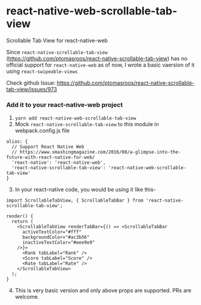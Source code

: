 # react-native-web-scrollable-tab-view
Scrollable Tab View for react-native-web

Since `react-native-scrollable-tab-view` (https://github.com/ptomasroos/react-native-scrollable-tab-view) has no official support for `react-native-web` as of now, I wrote a basic vaersion of it using `react-swipeable-views`

Check github Issue: https://github.com/ptomasroos/react-native-scrollable-tab-view/issues/973

### Add it to your react-native-web project

1. `yarn add react-native-web-scrollable-tab-view`
2. Mock `react-native-scrollable-tab-view` to this module in webpack.config.js file
  ```
  alias: {
    // Support React Native Web
    // https://www.smashingmagazine.com/2016/08/a-glimpse-into-the-future-with-react-native-for-web/
    'react-native': 'react-native-web',
    'react-native-scrollable-tab-view': 'react-native-web-scrollable-tab-view'
  }
  ```
3. In your react-native code, you would be using it like this-
  ```
  import ScrollableTabView, { ScrollableTabBar } from 'react-native-scrollable-tab-view';

  render() {
    return (
      <ScrollableTabView renderTabBar={() => <ScrollableTabBar
        activeTextColor="#fff"
        backgroundColor="#ac3b56"
        inactiveTextColor="#eee9e9"
      />}>
        <Rank tabLabel="Rank" />
        <Score tabLabel="Score" />
        <Rate tabLabel="Rate" />
      </ScrollableTabView>
    );
  }
  ```
  4. This is very basic version and only above props are supported. PRs are welcome.